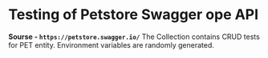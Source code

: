 # Testing of Petstore Swagger ope API
**Sourse - `https://petstore.swagger.io/`**
The Collection contains CRUD tests for PET entity.
Environment variables are randomly generated.